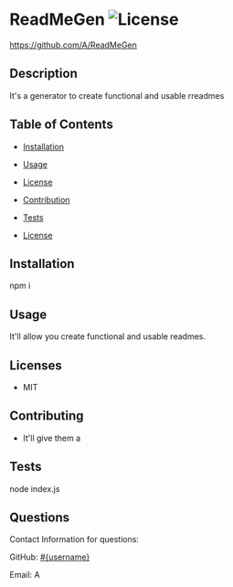 


# ReadMeGen ![License](https://img.shields.io/static/v1?label=License&message=MIT&color=BLUE)
https://github.com/A/ReadMeGen

## Description

It's a generator to create functional and usable rreadmes

## Table of Contents

* [Installation](#installation)
* [Usage](#usage)
* [License](#license)
* [Contribution](#contribution)
* [Tests](#test)


* [License](#license)

## Installation
npm i

## Usage
It'll allow you create functional and usable readmes.

## Licenses

* MIT

## Contributing

* It'll give them a

## Tests

node index.js

## Questions

Contact Information for questions: 


GitHub: [#{username}](https:www.github.com/A) 

Email: A


